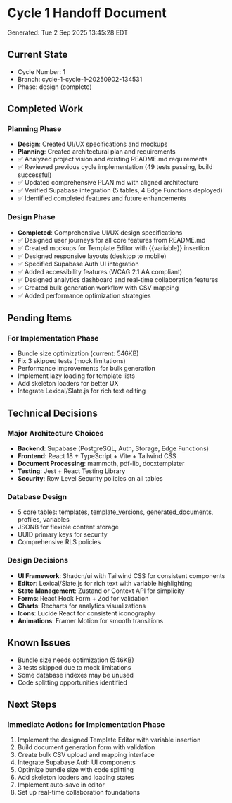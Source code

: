 # Cycle 1 Handoff Document

Generated: Tue  2 Sep 2025 13:45:28 EDT

## Current State
- Cycle Number: 1
- Branch: cycle-1-cycle-1-20250902-134531
- Phase: design (complete)

## Completed Work
### Planning Phase
- **Design**: Created UI/UX specifications and mockups
- **Planning**: Created architectural plan and requirements
- ✅ Analyzed project vision and existing README.md requirements
- ✅ Reviewed previous cycle implementation (49 tests passing, build successful)
- ✅ Updated comprehensive PLAN.md with aligned architecture
- ✅ Verified Supabase integration (5 tables, 4 Edge Functions deployed)
- ✅ Identified completed features and future enhancements

### Design Phase
- **Completed**: Comprehensive UI/UX design specifications
- ✅ Designed user journeys for all core features from README.md
- ✅ Created mockups for Template Editor with {{variable}} insertion
- ✅ Designed responsive layouts (desktop to mobile)
- ✅ Specified Supabase Auth UI integration
- ✅ Added accessibility features (WCAG 2.1 AA compliant)
- ✅ Designed analytics dashboard and real-time collaboration features
- ✅ Created bulk generation workflow with CSV mapping
- ✅ Added performance optimization strategies

## Pending Items
### For Implementation Phase
- Bundle size optimization (current: 546KB)
- Fix 3 skipped tests (mock limitations)
- Performance improvements for bulk generation
- Implement lazy loading for template lists
- Add skeleton loaders for better UX
- Integrate Lexical/Slate.js for rich text editing

## Technical Decisions
### Major Architecture Choices
- **Backend**: Supabase (PostgreSQL, Auth, Storage, Edge Functions)
- **Frontend**: React 18 + TypeScript + Vite + Tailwind CSS
- **Document Processing**: mammoth, pdf-lib, docxtemplater
- **Testing**: Jest + React Testing Library
- **Security**: Row Level Security policies on all tables

### Database Design
- 5 core tables: templates, template_versions, generated_documents, profiles, variables
- JSONB for flexible content storage
- UUID primary keys for security
- Comprehensive RLS policies

### Design Decisions
- **UI Framework**: Shadcn/ui with Tailwind CSS for consistent components
- **Editor**: Lexical/Slate.js for rich text with variable highlighting
- **State Management**: Zustand or Context API for simplicity
- **Forms**: React Hook Form + Zod for validation
- **Charts**: Recharts for analytics visualizations
- **Icons**: Lucide React for consistent iconography
- **Animations**: Framer Motion for smooth transitions

## Known Issues
- Bundle size needs optimization (546KB)
- 3 tests skipped due to mock limitations
- Some database indexes may be unused
- Code splitting opportunities identified

## Next Steps
### Immediate Actions for Implementation Phase
1. Implement the designed Template Editor with variable insertion
2. Build document generation form with validation
3. Create bulk CSV upload and mapping interface
4. Integrate Supabase Auth UI components
5. Optimize bundle size with code splitting
6. Add skeleton loaders and loading states
7. Implement auto-save in editor
8. Set up real-time collaboration foundations

